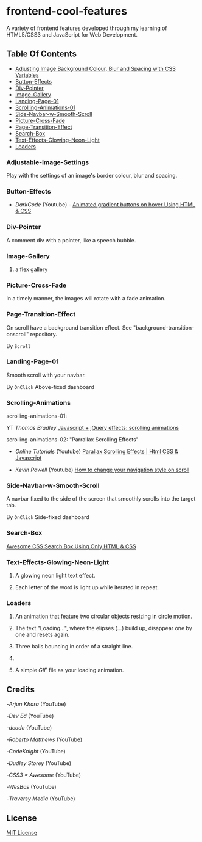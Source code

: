# frontend-cool-features

A variety of frontend features developed through my learning of HTML5/CSS3 and JavaScript for Web Development.

## Table Of Contents

* [Adjusting Image Background Colour, Blur and Spacing with CSS Variables](#Adjustable-Image-Settings)
* [Button-Effects](#Button-Effects)
* [Div-Pointer](#Div-Pointer)
* [Image-Gallery](#Image-Gallery)
* [Landing-Page-01](#Landing-Page-01)
* [Scrolling-Animations-01](#Scrolling-Animations-01)
* [Side-Navbar-w-Smooth-Scroll](#Side-Navbar-w-Smooth-Scroll)
* [Picture-Cross-Fade](#Picture-Cross-Fade)
* [Page-Transition-Effect](#Page-Transition-Effect)
* [Search-Box](#Search-Box)
* [Text-Effects-Glowing-Neon-Light](#Text-Effects-Glowing-Neon-Light)
* [Loaders](#Loaders)

### Adjustable-Image-Settings

Play with the settings of an image's border colour, blur and spacing.

### Button-Effects

- _DarkCode_ (Youtube) - [Animated gradient buttons on hover Using HTML & CSS](https://youtu.be/kwrgKJzsgGE)

### Div-Pointer

A comment div with a pointer, like a speech bubble.

### Image-Gallery

1) a flex gallery

### Picture-Cross-Fade

In a timely manner, the images will rotate with a fade animation.

### Page-Transition-Effect

On scroll have a background transition effect. See "background-transition-onscroll" repository.

By `Scroll`

### Landing-Page-01

Smooth scroll with your navbar.

By `OnClick` Above-fixed dashboard

### Scrolling-Animations

scrolling-animations-01:

YT _Thomas Bradley_ [Javascript + jQuery effects: scrolling animations](https://youtu.be/nhHqiGCG10E)

scrolling-animations-02: "Parrallax Scrolling Effects"

- _Online Tutorials_ (Youtube) [Parallax Scrolling Effects | Html CSS & Javascript](https://youtu.be/I3gv-GRlYvs)

- _Kevin Powell_ (Youtube) [How to change your navigation style on scroll](https://youtu.be/RxnV9Xcw914)

### Side-Navbar-w-Smooth-Scroll

A navbar fixed to the side of the screen that smoothly scrolls into the target tab.

By `OnClick` Side-fixed dashboard

### Search-Box

 [Awesome CSS Search Box Using Only HTML & CSS](https://youtu.be/v1PeTDrw6OY)

### Text-Effects-Glowing-Neon-Light

1) A glowing neon light text effect.

2) Each letter of the word is light up while iterated in repeat.

### Loaders

1) An animation that feature two circular objects resizing in circle motion.

2) The text "Loading...", where the elipses (...) build up, disappear one by one and resets again.

3) Three balls bouncing in order of a straight line.

4)

5) A simple _GIF_ file as your loading animation.

## Credits

-_Arjun Khara_ (YouTube)

-_Dev Ed_ (YouTube)

-_dcode_ (YouTube)

-_Roberto Matthews_ (YouTube)

-_CodeKnight_ (YouTube)

-_Dudley Storey_ (YouTube)

-_CSS3 = Awesome_ (YouTube)

-_WesBos_ (YouTube)

-_Traversy Media_ (YouTube)

## License

[MIT License](https://github.com/UnorthodoxThing/frontend-cool-features/blob/master/License)
